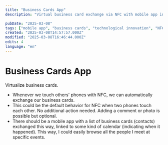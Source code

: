 ```yaml
---
title: "Business Cards App"
description: "Virtual business card exchange via NFC with mobile app integration and event tracking."

pubDate: "2025-03-08"
tags: ["mobile app", "business cards", "technological innovation", "NFC", "business contacts"]
created: "2025-03-08T14:57:57.000Z"
modified: "2025-03-08T16:46:44.000Z"
edits: 4
language: "en"
---
```


# Business Cards App

Virtualize business cards.
* Whenever we touch others' phones with NFC, we can automatically exchange our business cards.
* This could be the default behavior for NFC when two phones touch each other. No additional action needed. Adding a comment or photo is possible but optional.
* There should be a mobile app with a list of business cards (contacts) exchanged this way, linked to some kind of calendar (indicating when it happened). This way, I could easily browse all the people I meet at specific events.